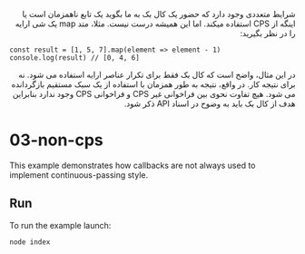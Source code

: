 <p dir="rtl" align="right">
شرایط متعددی وجود دارد که حضور یک کال بک به ما بگوید یک تابع ناهمزمان است یا اینگه از CPS استفاده میکند. اما این همیشه درست نیست. مثلا، متد map یک شی ارایه را در نظر بگیرید:
</p>

```
const result = [1, 5, 7].map(element => element - 1)
console.log(result) // [0, 4, 6]
```

<p dir="rtl" align="right">
در این مثال، واضح است که کال بک فقط برای تکرار عناصر ارایه استفاده می شود. نه برای نتیجه کار. در واقع، نتیجه به طور همزمان با استفاده از یک سبک مستقیم بازگردانده می شود. هیچ تفاوت نحوی بین فراخوانی غیر CPS و فراخوانی CPS وجود ندارد بنابراین هدف از کال بک باید به وضوح در اسناد API ذکر شود. 
</p>

# 03-non-cps

This example demonstrates how callbacks are not always used to implement continuous-passing style.

## Run

To run the example launch:

```bash
node index
```

